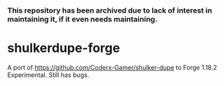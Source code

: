 ### This repository has been archived due to lack of interest in maintaining it, if it even needs maintaining.

# shulkerdupe-forge
A port of https://github.com/Coderx-Gamer/shulker-dupe to Forge 1.18.2
Experimental. Still has bugs.
